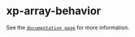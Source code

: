 # xp-array-behavior

See the [`documentation page`](http://expandjs.com/elements/xp-array-behavior) for more information.